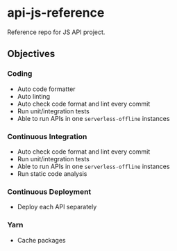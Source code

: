 # api-js-reference

Reference repo for JS API project.

## Objectives

### Coding

- Auto code formatter
- Auto linting
- Auto check code format and lint every commit
- Run unit/integration tests
- Able to run APIs in one `serverless-offline` instances

### Continuous Integration

- Auto check code format and lint every commit
- Run unit/integration tests
- Able to run APIs in one `serverless-offline` instances
- Run static code analysis

### Continuous Deployment

- Deploy each API separately

### Yarn

- Cache packages
